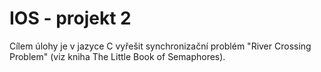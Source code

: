 # IOS - projekt 2

Cílem úlohy je v jazyce C vyřešit synchronizační problém "River Crossing Problem" (viz kniha The Little Book of Semaphores).